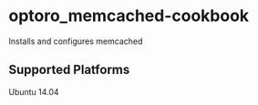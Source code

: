 # optoro_memcached-cookbook

Installs and configures memcached 

## Supported Platforms

Ubuntu 14.04
